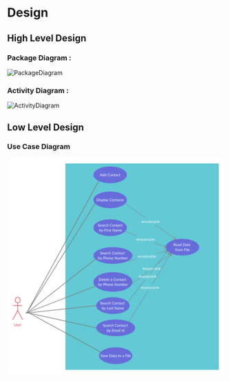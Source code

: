 # Design

## High Level Design 

### Package Diagram :
![PackageDiagram](https://github.com/Chaitu2134/miniproject/blob/main/5_images_and_videos/Package_Diagram.png)

### Activity Diagram :
![ActivityDiagram](https://github.com/Chaitu2134/miniproject/blob/main/5_images_and_videos/activity.png)

## Low Level Design 

### Use Case Diagram

![UseCaseDiagram](https://github.com/SriHarshith/291395_LTTS_Project/blob/023f07bf6c10af399fe9e6cdcc230488ed25fe21/2_Architecture/behavior%20Diagrams/Use_Case_Diagram.png)

